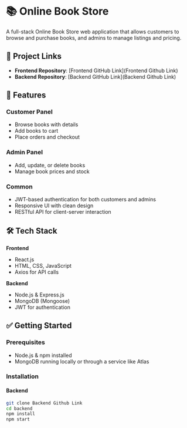 # 📚 Online Book Store

A full-stack Online Book Store web application that allows customers to browse and purchase books, and admins to manage listings and pricing.

## 🔗 Project Links

- **Frontend Repository**: [Frontend GitHub Link](Frontend Github Link)
- **Backend Repository**: [Backend GitHub Link](Backend Github Link)

## 🚀 Features

### Customer Panel
- Browse books with details
- Add books to cart
- Place orders and checkout

### Admin Panel
- Add, update, or delete books
- Manage book prices and stock

### Common
- JWT-based authentication for both customers and admins
- Responsive UI with clean design
- RESTful API for client-server interaction

## 🛠️ Tech Stack

**Frontend**
- React.js
- HTML, CSS, JavaScript
- Axios for API calls

**Backend**
- Node.js & Express.js
- MongoDB (Mongoose)
- JWT for authentication

## ✅ Getting Started

### Prerequisites
- Node.js & npm installed
- MongoDB running locally or through a service like Atlas

### Installation

#### Backend
```bash
git clone Backend Github Link
cd backend
npm install
npm start
